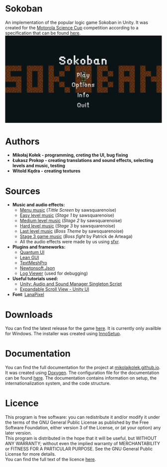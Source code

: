 # Sokoban
An implementation of the popular logic game Sokoban in Unity. It was created for the [Motorola Science Cup](https://science-cup.pl/ "Motorola Science Cup") competition according to a specification that can be found [here](https://science-cup.pl/wp-content/uploads/2020/12/MSC_Zadanie_Sokoban.pdf "here").
![Title Screen](https://github.com/MikolajKolek/Sokoban/blob/main/TitleScreen.png "Title Screen")

# Authors
 - **Mikołaj Kołek - programming, creting the UI, bug fixing**
 - **Łukasz Prokop - creating translations and sound effects, selecting levels and music, testing**
 - **Witold Kędra - creating textures**

# Sources
* **Music and audio effects:**
	* [Menu music](https://freemusicarchive.org/music/sawsquarenoise/dojokratos/tittle-screen "Menu Music") (*Tittle Screen* by sawsquarenoise)
	* [Easy level music](https://freemusicarchive.org/music/sawsquarenoise/dojokratos/stage-1 "Easy Level Music") (*Stage 1* by sawsquarenoise)
	* [Medium level music](https://freemusicarchive.org/music/sawsquarenoise/dojokratos/stage-2 "Medium Level Music") (*Stage 2* by sawsquarenoise)
	* [Hard level music](https://freemusicarchive.org/music/sawsquarenoise/dojokratos/stage-3 "Hard Level Music") (*Stage 3* by sawsquarenoise)
	* [Last level music](https://freemusicarchive.org/music/sawsquarenoise/dojokratos/boss-theme "Last Level Music") (*Boss Theme* by sawsquarenoise)
	* [Stage 3 game music](https://patrickdearteaga.com/chiptune-8-bit-retro/ "Stage 3 game music") (*Boss fight* by Patrick de Arteaga)
	* All the audio effects were made by us using [sfxr](https://www.drpetter.se/project_sfxr.html "sfxr").
* **Plugins and frameworks:**
	* [Quantum UI](https://assetstore.unity.com/packages/tools/gui/quantum-ui-162077 "Quantum UI")
	* [Lean GUI](https://assetstore.unity.com/packages/tools/gui/lean-gui-72138 "Lean GUI")
	* [TextMeshPro](https://docs.unity3d.com/Manual/com.unity.textmeshpro.html "TextMeshPro")
	* [Newtonsoft.Json](https://www.newtonsoft.com/json "Newtonsoft.Json")
	* [Log Viewer](https://assetstore.unity.com/packages/tools/integration/log-viewer-12047 "Log Viewer") (used for debugging)
* **Useful tutorials used:**
	* [Unity: Audio and Sound Manager Singleton Script](https://www.daggerhartlab.com/unity-audio-and-sound-manager-singleton-script/ "Unity: Audio and Sound Manager Singleton Script")
	* [Expandable Scroll View - Unity UI](https://www.youtube.com/watch?v=pn_Y9nF_tv4 "Expandable Scroll View - Unity UI")
* **Font**: [LanaPixel](https://opengameart.org/content/lanapixel-localization-friendly-pixel-font "LanaPixel")

# Downloads
You can find the latest release for the game [here](https://github.com/MikolajKolek/Sokoban/releases/latest "here"). It is currently only availble for Windows. The installer was created using [InnoSetup](https://jrsoftware.org/isinfo.php "InnoSetup").

# Documentation
You can find the full documentation for the project at [mikolajkolek.github.io](https://mikolajkolek.github.io/ "mikolajkolek.github.io"). It was created using [Doxygen](https://www.doxygen.nl/index.html "Doxygen"). The configuration file for the documentation can be found [here](https://github.com/MikolajKolek/Sokoban/tree/main/Doxygen "here"). The documentation contains information on setup, the internationalization system, and the code structure.

# Licence
This program is free software: you can redistribute it and/or modify it under the terms of the GNU General Public License as published by the Free Software Foundation, either version 3 of the License, or (at your option) any later version.<br/>
This program is distributed in the hope that it will be useful, but WITHOUT ANY WARRANTY; without even the implied warranty of MERCHANTABILITY or FITNESS FOR A PARTICULAR PURPOSE.  See the GNU General Public License for more details.<br/>
You can find the full text of the licence [here](https://github.com/MikolajKolek/Sokoban/blob/main/LICENSE "here").
